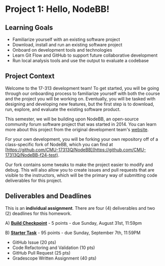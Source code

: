 # Project 1: Hello, NodeBB!

## Learning Goals

- Familiarize yourself with an existing software project
- Download, install and run an existing software project
- Onboard on development tools and technologies
- Learn Git Flow and GitHub to support future collaborative development
- Run local analysis tools and use the output to evaluate a codebase

## Project Context

Welcome to the 17-313 development team! To get started, you will be going through our onboarding process to familiarize yourself with both the course and the project you will be working on. Eventually, you will be tasked with designing and developing new features, but the first step is to download, run, explore, and evaluate the existing software product.

This semester, we will be building upon NodeBB, an open-source community forum software project that was started in 2014. You can learn more about this project from the original development team's [website](https://nodebb.org/).

For your own development, you will be forking your own repository off of a class-specific fork of NodeBB, which you can find at [https://github.com/CMU-17313Q/NodeBB](https://github.com/CMU-17313Q/NodeBB-f24-test).

Our fork contains some tweaks to make the project easier to modify and debug. This will also allow you to create issues and pull requests that are visible to the instructors, which will be the primary way of submitting code deliverables for this project.

## Deliverables and Deadlines
This is an **individual assignment**. There are four (4) deliverables and two (2) deadlines for this homework.

A) [**Build Checkpoint**](/projects/P1/1_checkpoint) - 5 points - due Sunday, August 31st, 11:59pm

B) [**Starter Task**](/projects/P1/2_refactoring) - 95 points - due Sunday, September 7th, 11:59PM

- GitHub Issue (20 pts)
- Code Refactoring and Validation (10 pts)
- GitHub Pull Request (25 pts)
- Gradescope Written Assignment (40 pts)
